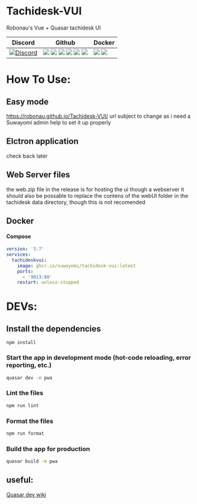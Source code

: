 # Tachidesk-VUI

Robonau's Vue + Quasar tachidesk UI

| Discord                                                                                                                                                    | Github                                                                                                                                                                                                                                                                                                                                                                                                                                    | Docker                                                                                                                                                      |
| ---------------------------------------------------------------------------------------------------------------------------------------------------------- | ----------------------------------------------------------------------------------------------------------------------------------------------------------------------------------------------------------------------------------------------------------------------------------------------------------------------------------------------------------------------------------------------------------------------------------------- | ----------------------------------------------------------------------------------------------------------------------------------------------------------- |
| [![Discord](https://img.shields.io/discord/801021177333940224.svg?label=discord&labelColor=7289da&color=2c2f33&style=flat)](https://discord.gg/DDZdqZWaHA) | ![](https://img.shields.io/github/stars/Suwayomi/Tachidesk-VUI.svg) ![](https://img.shields.io/github/forks/Suwayomi/Tachidesk-VUI.svg) ![](https://img.shields.io/github/tag/Suwayomi/Tachidesk-VUI.svg) ![](https://img.shields.io/github/release/Suwayomi/Tachidesk-VUI.svg) ![](https://img.shields.io/github/issues/Suwayomi/Tachidesk-VUI.svg) ![](https://github.com/Suwayomi/Tachidesk-VUI/actions/workflows/build.yml/badge.svg) | ![](https://ghcr-badge.deta.dev/suwayomi/tachidesk-vui/latest_tag?filter=latest) ![](https://ghcr-badge.deta.dev/suwayomi/tachidesk-vui/size?filter=latest) |

# How To Use:

## Easy mode

https://robonau.github.io/Tachidesk-VUI/
url subject to change as i need a Suwayomi admin help to set it up properly

## Elctron application

check back later

## Web Server files

the web.zip file in the release is for hosting the ui though a webserver
it should also be possable to replace the contens of the webUI folder in the tachidesk data directory, though this is not recomended

## Docker

#### Compose

```yaml
version: '3.7'
services:
  tachideskvui:
    image: ghcr.io/suwayomi/tachidesk-vui:latest
    ports:
      - '9013:80'
    restart: unless-stopped
```

# DEVs:

## Install the dependencies

```
npm install
```

### Start the app in development mode (hot-code reloading, error reporting, etc.)

```bash
quasar dev -m pwa
```

### Lint the files

```bash
npm run lint
```

### Format the files

```bash
npm run format
```

### Build the app for production

```bash
quasar build -m pwa
```

## useful:

[Quasar dev wiki](https://quasar.dev/)
